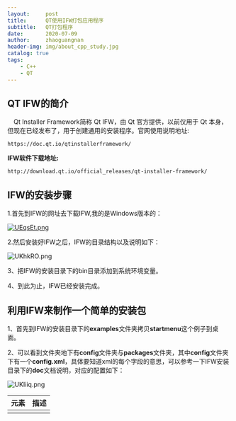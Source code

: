 ```yaml
---
layout:     post
title:      QT使用IFW打包应用程序
subtitle:   QT打包程序
date:       2020-07-09
author:     zhaoguangnan
header-img: img/about_cpp_study.jpg
catalog: true
tags:
    - C++
    - QT
---
```

## QT IFW的简介

&emsp;Qt Installer Framework简称 Qt IFW，由 Qt 官方提供，以前仅用于 Qt 本身，但现在已经发布了，用于创建通用的安装程序。官网使用说明地址:

```http
https://doc.qt.io/qtinstallerframework/
```

**IFW软件下载地址:**

```http
http://download.qt.io/official_releases/qt-installer-framework/
```
## IFW的安装步骤

1.首先到IFW的网址去下载IFW,我的是Windows版本的：

[![UEqsEt.png](https://s1.ax1x.com/2020/07/08/UEqsEt.png)](https://imgchr.com/i/UEqsEt)

2.然后安装好IFW之后，IFW的目录结构以及说明如下：

![UKhkRO.png](https://s1.ax1x.com/2020/07/10/UKhkRO.png)



3、把IFW的安装目录下的bin目录添加到系统环境变量。

4、到此为止，IFW已经安装完成。

## 利用IFW来制作一个简单的安装包

1、首先到IFW的安装目录下的**examples**文件夹拷贝**startmenu**这个例子到桌面。

2、可以看到文件夹地下有**config**文件夹与**packages**文件夹，其中**config**文件夹下有一个**config.xml**，具体要知道xml的每个字段的意思，可以参考一下IFW安装目录下的**doc**文档说明，对应的配置如下：

![UKIiiq.png](https://s1.ax1x.com/2020/07/10/UKIiiq.png)

| 元素                 | 描述                                       |
| :------------------- | :----------------------------------------- |
| <Title>              | 标题栏上的安装程序名称                     |
| <Name>               | 被添加到页面名称和简介文本中的应用程序名称 |
| <Version>            | 程序的版本号                               |
| <Publisher>          | 软件的发布者（如 Windows 控制面板中所示）  |
| <StartMenuDir>       | Windows 开始菜单中产品的默认程序组名称     |
| <TargetDir>          | 程序安装的目标路径                         |
| <RemoteRepositories> | 软件升级的仓库地址                         |

3、同时也可以看到问价夹下有一个**packages**目录，这个目录时存放着软件安装包的组件，可以放多个安装包。目前目录里面默认包含的是**org.qtproject.ifw.example**这个安装包，这个安装包的目录下包含**data**与**meta**文件夹，其中**data**文件夹是放入自己的软件安装包，比如：我的安装软件是**LogClient**

![UK7eOS.png](https://s1.ax1x.com/2020/07/10/UK7eOS.png)

**meta**目录下有两个文件，一个是**installscript.qs**与**package.xml**文件，其中**installscript.qs**编写可以参照**doc**目录下的语法，**package.xml**文件是当前**org.qtproject.ifw.example**这个安装包的版本信息，如果需要单独对这个软件升级的话，可以更改这里的版本号即可。

4、完成之后，可以在**startmenu**目录打开**Powershell**，输入**binarycreator -c config\config.xml -p packages MyInstaller.exe -v**指令，如下：

![UKHm1x.png](https://s1.ax1x.com/2020/07/10/UKHm1x.png)

可以看到目录下生成了一个安装包：

![UKH3AH.png](https://s1.ax1x.com/2020/07/10/UKH3AH.png)

5、到此为止，已经完成了一个简单的安装包制作，尝试安装这个软件，截图如下所示：

![UKH0Hg.png](https://s1.ax1x.com/2020/07/10/UKH0Hg.png)

![UKHrNj.png](https://s1.ax1x.com/2020/07/10/UKHrNj.png)

![UKH6Cn.png](https://s1.ax1x.com/2020/07/10/UKH6Cn.png)

![UKH2vV.png](https://s1.ax1x.com/2020/07/10/UKH2vV.png)

6、完成之后，就可以实现自己的安装包制作了。

## 利用IFW的扩展

IFW可以实现**软件检测更新**，**自定义UI**等待，IFW安装目录下的**doc**文件夹下很详细，需要更深入学习。

## 简单的例子参考

https://github.com/zhao-guang-nan/simple_IFW_Project